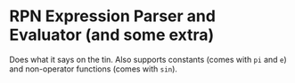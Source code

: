 # RPN Expression Parser and Evaluator (and some extra)

Does what it says on the tin.
Also supports constants (comes with `pi` and `e`) and non-operator functions (comes with `sin`).